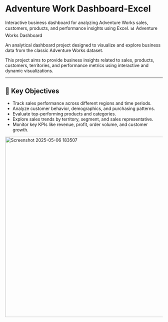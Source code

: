 # Adventure Work Dashboard-Excel
Interactive business dashboard for analyzing Adventure Works sales, customers, products, and performance insights using Excel.
📊 Adventure Works Dashboard

An analytical dashboard project designed to visualize and explore business data from the classic Adventure Works dataset.

This project aims to provide business insights related to sales, products, customers, territories, and performance metrics using interactive and dynamic visualizations.

---

## 🎯 Key Objectives

- Track sales performance across different regions and time periods.
- Analyze customer behavior, demographics, and purchasing patterns.
- Evaluate top-performing products and categories.
- Explore sales trends by territory, segment, and sales representative.
- Monitor key KPIs like revenue, profit, order volume, and customer growth.
<img width="1339" height="577" alt="Screenshot 2025-05-06 183507" src="https://github.com/user-attachments/assets/3f64d037-0d1e-40fc-b5a9-b4158dc94cfe" />
